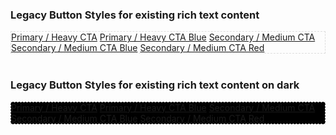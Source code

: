 <h3 class="pf-c-title rhddx-m-dark">Legacy Button Styles for existing rich text content</h3>
<div class="pf-l-grid pf-m-gutter">
  <div class="pf-l-grid__item pf-m-10-col pf-m-offset-1-col-on-md pf-u-p-md" style="border: 1px dashed #ddd;">
    <a href="#" title="" class="button heavy-cta">Primary / Heavy CTA</a>
    <a href="#" title="" class="button heavy-cta blue">Primary / Heavy CTA Blue</a>
    <a href="#" title="" class="button medium-cta">Secondary / Medium CTA</a>
    <a href="#" title="" class="button medium-cta blue">Secondary / Medium CTA Blue</a>
    <a href="#" title="" class="button medium-cta red">Secondary / Medium CTA Red</a>
  </div>
</div>
<br/>
<h3 class="pf-c-title rhddx-m-dark">Legacy Button Styles for existing rich text content on dark</h3>
<div class="pf-l-grid pf-m-gutter">
  <div class="pf-l-grid__item pf-m-10-col pf-m-offset-1-col-on-md pf-u-p-md dark" style="border: 1px dashed #ddd; background-color: #000;">
    <a href="#" title="" class="button heavy-cta">Primary / Heavy CTA</a>
    <a href="#" title="" class="button heavy-cta blue">Primary / Heavy CTA Blue</a>
    <a href="#" title="" class="button medium-cta">Secondary / Medium CTA</a>
    <a href="#" title="" class="button medium-cta blue">Secondary / Medium CTA Blue</a>
    <a href="#" title="" class="button medium-cta red">Secondary / Medium CTA Red</a>
  </div>
</div>
